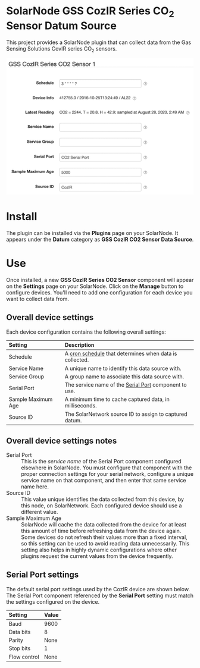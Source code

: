 # SolarNode GSS CozIR Series CO<sub>2</sub> Sensor Datum Source

This project provides a SolarNode plugin that can collect data from the Gas Sensing Solutions CovIR
series CO<sub>2</sub> sensors.

![settings](docs/solarnode-cozir-device-settings.png)

# Install

The plugin can be installed via the **Plugins** page on your SolarNode. It appears under the
**Datum** category as **GSS CozIR CO2 Sensor Data Source**.

# Use

Once installed, a new **GSS CozIR Series CO2 Sensor** component will appear on the **Settings** page
on your SolarNode. Click on the **Manage** button to configure devices. You'll need to add one
configuration for each device you want to collect data from.

## Overall device settings

Each device configuration contains the following overall settings:

| Setting            | Description |
|:-------------------|:------------|
| Schedule           | A [cron schedule][cron] that determines when data is collected. |
| Service Name       | A unique name to identify this data source with. |
| Service Group      | A group name to associate this data source with. |
| Serial Port        | The service name of the [Serial Port][rxtx] component to use. |
| Sample Maximum Age | A minimum time to cache captured data, in milliseconds. |
| Source ID          | The SolarNetwork source ID to assign to captured datum. |

## Overall device settings notes

<dl>
	<dt>Serial Port</dt>
	<dd>This is the <i>service name</i> of the Serial Port component configured elsewhere
	in SolarNode. You must configure that component with the proper connection settings
	for your serial network, configure a unique service name on that component, and then
	enter that same service name here.</dd>
	<dt>Source ID</dt>
	<dd>This value unique identifies the data collected from this device, by this node,
	 on SolarNetwork. Each configured device should use a different value.</dd>
	<dt>Sample Maximum Age</dt>
	<dd>SolarNode will cache the data collected from the device for at least
	this amount of time before refreshing data from the device again. Some devices
	do not refresh their values more than a fixed interval, so this setting can be
	used to avoid reading data unnecessarily. This setting also helps in highly
	dynamic configurations where other plugins request the current values from
	the device frequently.</dd>
</dl>

## Serial Port settings

The default serial port settings used by the CozIR device are shown below. The Serial Port component
referenced by the **Serial Port** setting must match the settings configured on the device.

| Setting      | Value |
|:-------------|:------|
| Baud         | 9600  |
| Data bits    | 8     |
| Parity       | None  |
| Stop bits    | 1     |
| Flow control | None  |

[cron]: https://github.com/SolarNetwork/solarnetwork/wiki/SolarNode-Cron-Job-Syntax
[rxtx]: ../net.solarnetwork.node.io.serial.rxtx/
